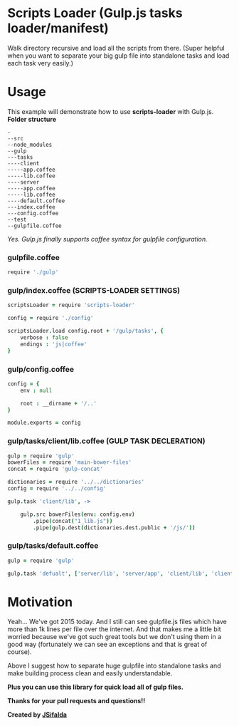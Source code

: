 # Scripts Loader (Gulp.js tasks loader/manifest)
Walk directory recursive and load all the scripts from there. (Super helpful when you want to separate your big gulp file into standalone tasks and load each task very easily.)

# Usage
This example will demonstrate how to use **scripts-loader** with Gulp.js.
**Folder structure**
```
-
--src
--node_modules
--gulp
---tasks
----client
-----app.coffee
-----lib.coffee
----server
-----app.coffee
-----lib.coffee
----default.coffee
---index.coffee
---config.coffee
--test
--gulpfile.coffee
```
*Yes. Gulp.js finally supports coffee syntax for gulpfile configuration.*

### gulpfile.coffee
```coffee
require './gulp'
```

### gulp/index.coffee (SCRIPTS-LOADER SETTINGS)
```coffee
scriptsLoader = require 'scripts-loader'

config = require './config'

scriptsLoader.load config.root + '/gulp/tasks', {
    verbose : false
    endings : 'js|coffee'
}
```

### gulp/config.coffee
```coffee
config = {
    env : null

    root : __dirname + '/..'
}

module.exports = config
```

### gulp/tasks/client/lib.coffee (GULP TASK DECLERATION)
```coffee
gulp = require 'gulp'
bowerFiles = require 'main-bower-files'
concat = require 'gulp-concat'

dictionaries = require '../../dictionaries'
config = require '../../config'

gulp.task 'client/lib', ->

    gulp.src bowerFiles(env: config.env)
        .pipe(concat("1_lib.js"))
        .pipe(gulp.dest(dictionaries.dest.public + '/js/'))
```


### gulp/tasks/default.coffee
```coffee
gulp = require 'gulp'

gulp.task 'defualt', ['server/lib', 'server/app', 'client/lib', 'client/app']
```


# Motivation
Yeah... We've got 2015 today. 
And I still can see gulpfile.js files which have more than 1k lines per file over the internet.
And that makes me a little bit worried because we've got such great tools but we don't using them in a good way (fortunately we can see an exceptions and that is great of course). 

Above I suggest how to separate huge gulpfile into standalone tasks and make building process clean and easily understandable.

**Plus you can use this library for quick load all of gulp files.**

**Thanks for your pull requests and questions!!**

**Created by [JSifalda](http://jsifalda.name)**
